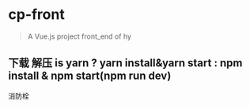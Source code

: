 # cp-front

> A Vue.js project front_end of hy

## 下载 解压 is yarn ? yarn install&yarn start :  npm install & npm start(npm run dev)

消防栓
